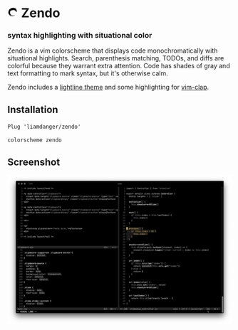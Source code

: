 # <img src="assets/zen.svg?sanitize=true" width="24" height="24" alt="" /> Zendo

### syntax highlighting with situational color

Zendo is a vim colorscheme that displays code monochromatically with situational highlights.
Search, parenthesis matching, TODOs, and diffs are colorful because they warrant extra attention.
Code has shades of gray and text formatting to mark syntax, but it's otherwise calm.

Zendo includes a [lightline theme](https://github.com/itchyny/lightline.vim) and some highlighting
for [vim-clap](https://github.com/liuchengxu/vim-clap).

## Installation

```
Plug 'liamdanger/zendo'
```

```
colorscheme zendo
```

## Screenshot

<img src="assets/screenshot.png" />
